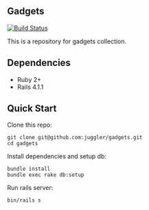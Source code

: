 Gadgets
-

[![Build Status](https://travis-ci.org/juggler/gadgets.png?branch=master)](https://travis-ci.org/juggler/gadgets)

This is a repository for gadgets collection.

Dependencies
-

- Ruby 2+
- Rails 4.1.1

Quick Start
-

Clone this repo:

```
git clone git@github.com:juggler/gadgets.git
cd gadgets
```

Install dependencies and setup db:

```
bundle install
bundle exec rake db:setup
```

Run rails server:

```
bin/rails s
```
